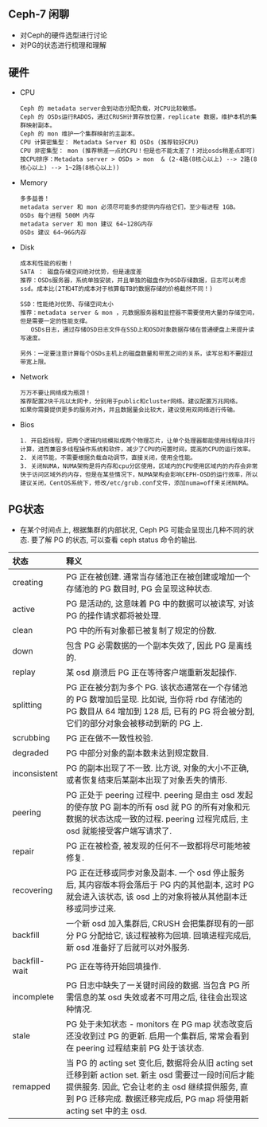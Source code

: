 ## Ceph-7 闲聊

- 对Ceph的硬件选型进行讨论
- 对PG的状态进行梳理和理解

## 硬件

* CPU

  ```
  Ceph 的 metadata server会到动态分配负载，对CPU比较敏感。
  Ceph 的 OSDs运行RADOS，通过CRUSH计算存放位置，replicate 数据，维护本机的集群映射副本。
  Ceph 的 mon 维护一个集群映射的主副本。
  CPU 计算密集型： Metadata Server 和 OSDs (推荐较好CPU)
  CPU 非密集型： mon (推荐稍差一点的CPU！但是也不能太差了！对比osds稍差点即可)
  按CPU排序：Metadata server > OSDs > mon  & (2-4路(8核心以上) --> 2路(8核心以上) --> 1~2路(8核心以上))
  ```

* Memory

  ```
  多多益善！
  metadata server 和 mon 必须尽可能多的提供内存给它们，至少每进程 1GB。
  OSDs 每个进程 500M 内存
  metadata server 和 mon 建议 64~128G内存
  OSDs 建议 64~96G内存
  ```

* Disk

  ```
  成本和性能的权衡！
  SATA ： 磁盘存储空间绝对优势，但是速度差
  推荐：OSDs服务器，系统单独安装，并且单独的磁盘作为OSD存储数据，日志可以考虑ssd。成本比(2T和4T的成本对于核算每TB的数据存储的价格截然不同！)
  
  SSD：性能绝对优势、存储空间太小
  推荐：metadata server & mon ，元数据服务器和监控器不需要使用大量的存储空间，但是需要一定的性能支撑。
  	 OSDs日志，通过存储OSD日志文件在SSD上和OSD对象数据存储在普通硬盘上来提升读写速度。
  
  另外：一定要注意计算每个OSDs主机上的磁盘数量和带宽之间的关系，读写总和不要超过带宽上限。
  ```

* Network

  ```
  万万不要让网络成为瓶颈！
  推荐配置2块千兆以太网卡，分别用于public和cluster网络。建议配置万兆网络。
  如果你需要提供更多的服务对外，并且数据量会比较大，建议使用双网络进行传输。
  ```

* Bios

  ```
  1. 开启超线程，把两个逻辑内核模拟成两个物理芯片，让单个处理器都能使用线程级并行计算，进而兼容多线程操作系统和软件，减少了CPU的闲置时间，提高的CPU的运行效率。
  2. 关闭节能，不需要根据负载自动调节，直接关闭，使用全性能。
  3. 关闭NUMA，NUMA架构是将内存和cpu分区使用，区域内的CPU使用区域内的内存会非常快于访问区域外的内存，但是在某些情况下，NUMA架构会影响CEPH-OSD的运行效率，所以建议关闭，CentOS系统下，修改/etc/grub.conf文件，添加numa=off来关闭NUMA。
  ```
## PG状态
- 在某个时间点上, 根据集群的内部状况, Ceph PG 可能会呈现出几种不同的状态. 要了解 PG 的状态, 可以查看 ceph status 命令的输出.

|状态|释义|
|:--|:--|
|creating| PG 正在被创建. 通常当存储池正在被创建或增加一个存储池的 PG 数目时, PG 会呈现这种状态.|
|active| PG 是活动的, 这意味着 PG 中的数据可以被读写, 对该 PG 的操作请求都将被处理.|
|clean| PG 中的所有对象都已被复制了规定的份数.|
|down| 包含 PG 必需数据的一个副本失效了, 因此 PG 是离线的.|
|replay| 某 osd 崩溃后 PG 正在等待客户端重新发起操作.|
|splitting| PG 正在被分割为多个 PG. 该状态通常在一个存储池的 PG 数增加后呈现. 比如说, 当你将 rbd 存储池的 PG 数目从 64 增加到 128 后, 已有的 PG 将会被分割, 它们的部分对象会被移动到新的 PG 上.|
|scrubbing| PG 正在做不一致性校验.|
|degraded| PG 中部分对象的副本数未达到规定数目.|
|inconsistent| PG 的副本出现了不一致. 比方说, 对象的大小不正确, 或者恢复结束后某副本出现了对象丢失的情形.|
|peering| PG 正处于 peering 过程中. peering 是由主 osd 发起的使存放 PG 副本的所有 osd 就 PG 的所有对象和元数据的状态达成一致的过程. peering 过程完成后, 主 osd 就能接受客户端写请求了.|
|repair| PG 正在被检查, 被发现的任何不一致都将尽可能地被修复.|
|recovering| PG 正在迁移或同步对象及副本. 一个 osd 停止服务后, 其内容版本将会落后于 PG 内的其他副本, 这时 PG 就会进入该状态, 该 osd 上的对象将被从其他副本迁移或同步过来.|
|backfill| 一个新 osd 加入集群后, CRUSH 会把集群现有的一部分 PG 分配给它, 该过程被称为回填. 回填进程完成后, 新 osd 准备好了后就可以对外服务.|
|backfill-wait| PG 正在等待开始回填操作.|
|incomplete| PG 日志中缺失了一关键时间段的数据. 当包含 PG 所需信息的某 osd 失效或者不可用之后, 往往会出现这种情况.|
|stale| PG 处于未知状态 - monitors 在 PG map 状态改变后还没收到过 PG 的更新. 启用一个集群后, 常常会看到在 peering 过程结束前 PG 处于该状态.|
|remapped|当 PG 的 acting set 变化后, 数据将会从旧 acting set 迁移到新 action set. 新主 osd 需要过一段时间后才能提供服务. 因此, 它会让老的主 osd 继续提供服务, 直到 PG 迁移完成. 数据迁移完成后, PG map 将使用新 acting set 中的主 osd.|